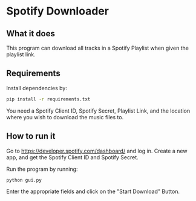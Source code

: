 # Spotify Downloader

## What it does

This program can download all tracks in a Spotify Playlist when given the playlist link.

## Requirements

Install dependencies by:

```sh
pip install -r requirements.txt
```

You need a Spotify Client ID, Spotify Secret, Playlist Link, and the location where you wish to download the music files to.

## How to run it

Go to https://developer.spotify.com/dashboard/ and log in. Create a new app, and get the Spotify Client ID and Spotify Secret.

Run the program by running:

```sh
python gui.py
```

Enter the appropriate fields and click on the "Start Download" Button.
